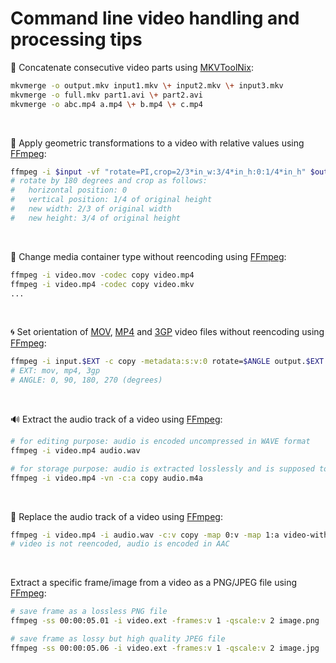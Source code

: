 # Command line video handling and processing tips

:dango: Concatenate consecutive video parts using [MKVToolNix](https://mkvtoolnix.download/):
```sh
mkvmerge -o output.mkv input1.mkv \+ input2.mkv \+ input3.mkv
mkvmerge -o full.mkv part1.avi \+ part2.avi
mkvmerge -o abc.mp4 a.mp4 \+ b.mp4 \+ c.mp4
```

&nbsp;

:triangular_ruler: Apply geometric transformations to a video with relative values using [FFmpeg](https://ffmpeg.org/):
```sh
ffmpeg -i $input -vf "rotate=PI,crop=2/3*in_w:3/4*in_h:0:1/4*in_h" $output
# rotate by 180 degrees and crop as follows:
#   horizontal position: 0
#   vertical position: 1/4 of original height
#   new width: 2/3 of original width
#   new height: 3/4 of original height
```

&nbsp;

:gift: Change media container type without reencoding using [FFmpeg](https://ffmpeg.org/):
```sh
ffmpeg -i video.mov -codec copy video.mp4
ffmpeg -i video.mp4 -codec copy video.mkv
...
```

&nbsp;

:cyclone: Set orientation of [MOV](https://en.wikipedia.org/wiki/QuickTime_File_Format), [MP4](https://en.wikipedia.org/wiki/MPEG-4) and [3GP](https://fr.wikipedia.org/wiki/3GP) video files without reencoding using [FFmpeg](https://ffmpeg.org/):
```sh
ffmpeg -i input.$EXT -c copy -metadata:s:v:0 rotate=$ANGLE output.$EXT
# EXT: mov, mp4, 3gp
# ANGLE: 0, 90, 180, 270 (degrees)
```

&nbsp;

:loud_sound: Extract the audio track of a video using [FFmpeg](https://ffmpeg.org/):
```sh
# for editing purpose: audio is encoded uncompressed in WAVE format
ffmpeg -i video.mp4 audio.wav

# for storage purpose: audio is extracted losslessly and is supposed to be AAC encoded
ffmpeg -i video.mp4 -vn -c:a copy audio.m4a
```

&nbsp;

:musical_score: Replace the audio track of a video using [FFmpeg](https://ffmpeg.org/):
```sh
ffmpeg -i video.mp4 -i audio.wav -c:v copy -map 0:v -map 1:a video-with-new-audio.mp4
# video is not reencoded, audio is encoded in AAC
```
&nbsp;

Extract a specific frame/image from a video as a PNG/JPEG file using [FFmpeg](https://ffmpeg.org/):
```sh
# save frame as a lossless PNG file
ffmpeg -ss 00:00:05.01 -i video.ext -frames:v 1 -qscale:v 2 image.png

# save frame as lossy but high quality JPEG file
ffmpeg -ss 00:00:05.06 -i video.ext -frames:v 1 -qscale:v 2 image.jpg
```
